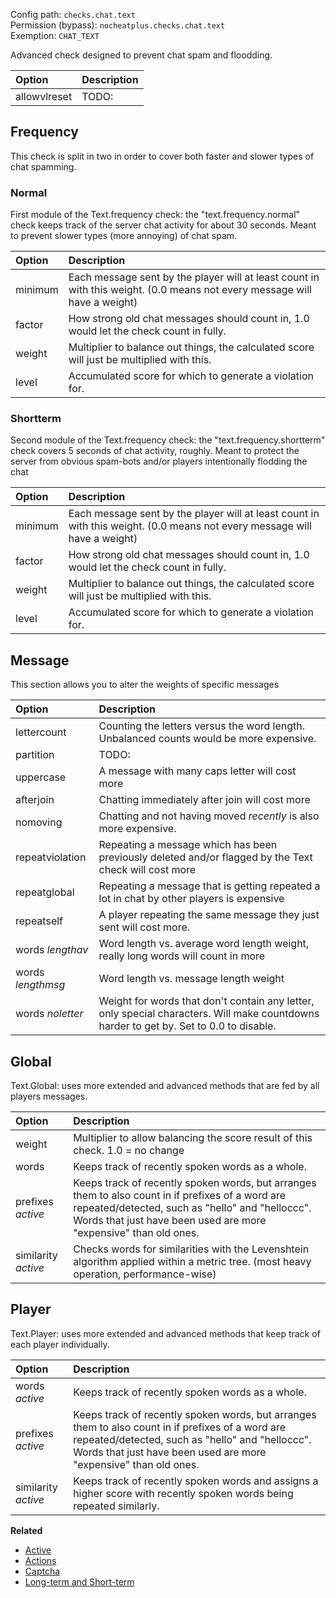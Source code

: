 Config path: `checks.chat.text`  
Permission (bypass): `nocheatplus.checks.chat.text`  
Exemption: `CHAT_TEXT`  

Advanced check designed to prevent chat spam and floodding.  

| Option           | Description |
| :--------------- | :---------- |
| allowvlreset     | TODO: |

## Frequency
This check is split in two in order to cover both faster and slower types of chat spamming.  

### Normal
First module of the Text.frequency check: the "text.frequency.normal" check keeps track of the server chat activity for about 30 seconds.
Meant to prevent slower types (more annoying) of chat spam.

| Option           | Description |
| :--------------- | :---------- |
| minimum          | Each message sent by the player will at least count in with this weight. (0.0 means not every message will have a weight) |
| factor           | How strong old chat messages should count in, 1.0 would let the check count in fully.  |
| weight           | Multiplier to balance out things, the calculated score will just be multiplied with this. |
| level            | Accumulated score for which to generate a violation for. |

### Shortterm
Second module of the Text.frequency check: the "text.frequency.shortterm" check covers 5 seconds of chat activity, roughly.
Meant to protect the server from obvious spam-bots and/or players intentionally flodding the chat

| Option           | Description |
| :--------------- | :---------- |
| minimum          | Each message sent by the player will at least count in with this weight. (0.0 means not every message will have a weight) |
| factor           | How strong old chat messages should count in, 1.0 would let the check count in fully.  |
| weight           | Multiplier to balance out things, the calculated score will just be multiplied with this. |
| level            | Accumulated score for which to generate a violation for. |

## Message
This section allows you to alter the weights of specific messages

| Option            | Description |
| :---------------- | :---------- |
| lettercount       | Counting the letters versus the word length. Unbalanced counts would be more expensive. |
| partition         | TODO: |
| uppercase         | A message with many caps letter will cost more   |
| afterjoin         | Chatting immediately after join will cost more  |
| nomoving          | Chatting and not having moved _recently_ is also more expensive. |
| repeatviolation   | Repeating a message which has been previously deleted and/or flagged by the Text check will cost more |
| repeatglobal      | Repeating a message that is getting repeated a lot in chat by other players is expensive |
| repeatself        | A player repeating the same message they just sent will cost more. |
| words _lengthav_  | Word length vs. average word length weight, really long words will count in more |
| words _lengthmsg_ | Word length vs. message length weight |
| words _noletter_  | Weight for words that don't contain any letter, only special characters. Will make countdowns harder to get by. Set to 0.0 to disable. |

## Global
Text.Global: uses more extended and advanced methods that are fed by all players messages. 

| Option              | Description |
| :------------------ | :---------- |
| weight              | Multiplier to allow balancing the score result of this check. 1.0 = no change |
| words               | Keeps track of recently spoken words as a whole.|
| prefixes _active_   | Keeps track of recently spoken words, but arranges them to also count in if prefixes of a word are repeated/detected, such as "hello" and "helloccc". Words that just have been used are more "expensive" than old ones. |
| similarity _active_ | Checks words for similarities with the Levenshtein algorithm applied within a metric tree. (most heavy operation, performance-wise) |

## Player
Text.Player: uses more extended and advanced methods that keep track of each player individually.

| Option              | Description |
| :------------------ | :---------- |
| words  _active_     | Keeps track of recently spoken words as a whole.|
| prefixes _active_   | Keeps track of recently spoken words, but arranges them to also count in if prefixes of a word are repeated/detected, such as "hello" and "helloccc". Words that just have been used are more "expensive" than old ones. |
| similarity _active_ | Keeps track of recently spoken words and assigns a higher score with recently spoken words being repeated similarly. |


**Related**   
* [Active](https://github.com/Updated-NoCheatPlus/Docs/blob/master/Settings/General.md#active)
* [Actions](https://github.com/Updated-NoCheatPlus/Docs/blob/master/Settings/General.md#actions)
* [Captcha](https://github.com/Updated-NoCheatPlus/Docs/blob/master/Settings/Checks/%5BChat%5D-Captcha.md)
* [Long-term and Short-term](https://github.com/Updated-NoCheatPlus/Docs/blob/master/Others/Backgrounds.md#long-term-and-short-term)
